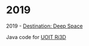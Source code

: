 # 2019
2019 - [Destination: Deep Space](https://www.firstinspires.org/resource-library/frc/competition-manual-qa-system)

Java code for [UOIT Ri3D](https://www.uoitri3d.ca)
